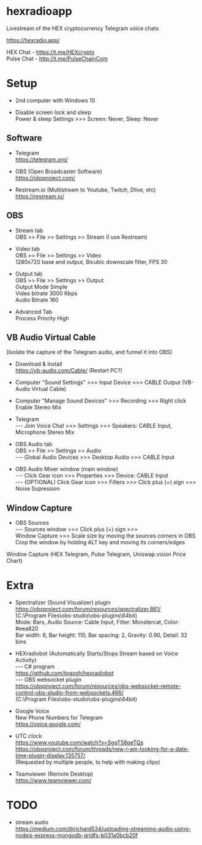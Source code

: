 # hexradioapp
Livestream of the HEX cryptocurrency Telegram voice chats

https://hexradio.app/

HEX Chat - https://t.me/HEXcrypto    
Pulse Chat - http://t.me/PulseChainCom

# Setup

- 2nd computer with Windows 10

- Disable screen lock and sleep   
Power & sleep Settings >>> Screen: Never,  Sleep: Never

## Software

- Telegram   
https://telegram.org/   

- OBS (Open Broadcaster Software)   
https://obsproject.com/   

- Restream.io (Multistream to Youtube, Twitch, Dlive, etc)   
https://restream.io/   

## OBS

- Stream tab    
OBS >> File >> Settings >> Stream (I use Restream)    

- Video tab   
OBS >> File >> Settings >> Video   
1280x720 base and output, Bicubic downscale filter, FPS 30   

- Output tab   
OBS >> File >> Settings >> Output   
Output Mode Simple   
Video bitrate 3000 Kbps   
Audio Bitrate 160   

- Advanced Tab   
Process Priority High

## VB Audio Virtual Cable

[Isolate the capture of the Telegram audio, and funnel it into OBS] 

- Download & Install   
https://vb-audio.com/Cable/ (Restart PC?)   

- Computer "Sound Settings" >>> Input Device >>> CABLE Output (VB-Audio Virtual Cable)   

- Computer "Manage Sound Devices" >>> Recording >>> Right click Enable Stereo Mix   

- Telegram    
--- Join Voice Chat >>> Settings >>> Speakers: CABLE Input, Microphone Stereo Mix   

- OBS Audio tab   
OBS >> File >> Settings >> Audio   
--- Global Audio Devices >>> Desktop Audio >>> CABLE Input   

- OBS Audio Mixer window (main window)   
--- Click Gear icon >>> Properties >>> Device: CABLE Input   
--- (OPTIONAL) Click Gear icon >>> Filters >>> Click plus (+) sign >>> Noise Supression   

## Window Capture

- OBS Sources   
--- Sources window >>> Click plus (+) sign >>>    
Window Capture >>> Scale size by moving the sources corners in OBS   
Crop the window by holding ALT key and moving its corners/edges  

Window Capture (HEX Telegram, Pulse Telegram, Uniswap.vision Price Chart)   

# Extra

- Spectralizer (Sound Visualizer) plugin   
https://obsproject.com/forum/resources/spectralizer.861/   
(C:\Program Files\obs-studio\obs-plugins\64bit)   
Mode: Bars, Audio Source: Cable Input, Filter:  Monstercat, Color: #eea820   
Bar width: 6, Bar height: 110, Bar spacing: 2, Gravity: 0.90, Detail: 32 bins   

- HEXradiobot (Automatically Starts/Stops Stream based on Voice Activity)   
--- C# program   
https://github.com/togosh/hexradiobot    
--- OBS websocket plugin   
https://obsproject.com/forum/resources/obs-websocket-remote-control-obs-studio-from-websockets.466/   
(C:\Program Files\obs-studio\obs-plugins\64bit) 

- Google Voice   
New Phone Numbers for Telegram   
https://voice.google.com/   

- UTC clock  
https://www.youtube.com/watch?v=SgqT58peTQs   
https://obsproject.com/forum/threads/new-i-am-looking-for-a-date-time-plugin-display.135757/   
(Requested by multiple people, to help with making clips)   

- Teamviewer (Remote Desktop)  
https://www.teamviewer.com/  

# TODO

- stream audio     
https://medium.com/@richard534/uploading-streaming-audio-using-nodejs-express-mongodb-gridfs-b031a0bcb20f  

